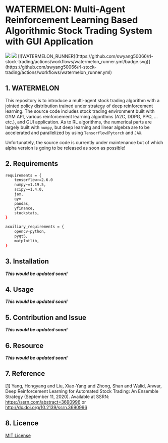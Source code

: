# WATERMELON: Multi-Agent Reinforcement Learning Based Algorithmic Stock Trading System with GUI Application

<img src="https://img.shields.io/badge/python-3.7%20%7C%203.8%20%7C%203.9-blue"/>
<img src="https://img.shields.io/badge/code%20style-black-000000.svg"/>
[![WATERMELON_RUNNER](https://github.com/swyang50066/rl-stock-trading/actions/workflows/watermelon_runner.yml/badge.svg)](https://github.com/swyang50066/rl-stock-trading/actions/workflows/watermelon_runner.yml)

## 1. WATERMELON
This repository is to introduce a multi-agent stock trading algorithm with a jointed policy distribution trained under strategy of deep reinforcement learning. The source code includes stock trading environment built with GYM API, various reinforcement learning algorithms (A2C, DDPG, PPO, ... etc.), and GUI application. As to RL algorithms, the numerical parts are largely built with `numpy`, but deep learning and linear algebra are to be accelerated and parallelized by using `Tensorflow`/`Pytorch` and `JAX`. 

Unfortunately, the source code is currently under maintenance but of which alpha version is going to be released as soon as possible!


## 2. Requirements
```bash
requirements = { 
    tensorflow>=2.6.0
    numpy~=1.19.5,
    scipy~=1.4.0,
    jax,
    gym
    pandas,
    yfinance,
    stockstats,
}
```

```bash
axuiliary_requirements = {
    opencv-python,
    pyqt5,
    matplotlib,
}
```
        

## 3. Installation 
***This would be updated soon!***


## 4. Usage
***This would be updated soon!***


## 5. Contribution and Issue
***This would be updated soon!***


## 6. Resource
***This would be updated soon!***


## 7. Reference
[[1]](https://damoracapital.com/wp-content/uploads/2021/04/Deep-reinforcement-learning-for-Automated-Stock-trading-Ensemble-Strategy-ID3690996.pdf) Yang, Hongyang and Liu, Xiao-Yang and Zhong, Shan and Walid, Anwar, Deep Reinforcement Learning for Automated Stock Trading: An Ensemble Strategy (September 11, 2020). Available at SSRN: https://ssrn.com/abstract=3690996 or http://dx.doi.org/10.2139/ssrn.3690996


## 8. Licence
[MIT License](./LICENSE)

